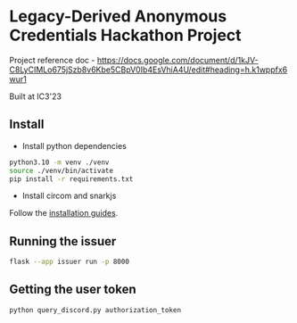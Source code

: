 # Legacy-Derived Anonymous Credentials Hackathon Project

Project reference doc - https://docs.google.com/document/d/1kJV-C8LyCIMLo675jSzb8v6Kbe5CBpV0Ib4EsVhiA4U/edit#heading=h.k1wppfx6wur1

Built at IC3'23

## Install

- Install python dependencies

```bash
python3.10 -m venv ./venv
source ./venv/bin/activate
pip install -r requirements.txt
```

- Install circom and snarkjs

Follow the [installation guides](https://docs.circom.io/getting-started/installation/).

## Running the issuer

```bash
flask --app issuer run -p 8000
```

## Getting the user token

```bash
python query_discord.py authorization_token
```

